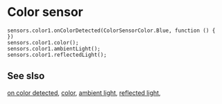 # Color sensor

```cards
sensors.color1.onColorDetected(ColorSensorColor.Blue, function () {
})
sensors.color1.color();
sensors.color1.ambientLight();
sensors.color1.reflectedLight();
```

## See slso

[on color detected](/reference/sensors/color-sensor/on-color-detected),
[color](/reference/sensors/color-sensor/color),
[ambient light](/reference/sensors/color-sensor/ambient-light),
[reflected light](/reference/sensors/color-sensor/reflected-light),
